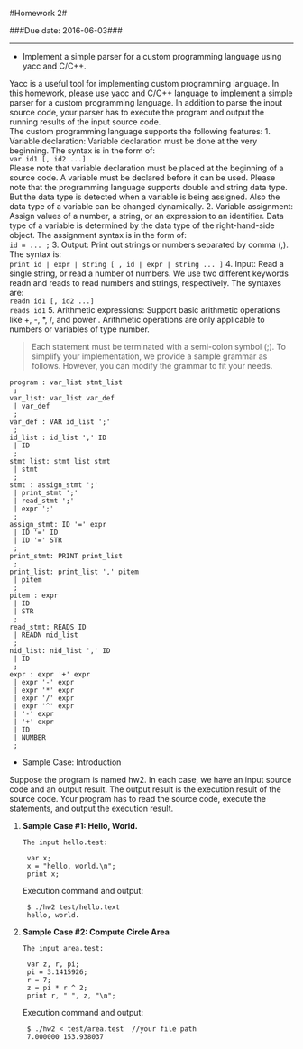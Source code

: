 #Homework 2#

###Due date: 2016-06-03###

----------
-  Implement a simple parser for a custom programming language using yacc and C/C++.  

  Yacc is a useful tool for implementing custom programming
language. In this homework, please use yacc and C/C++
language to implement a simple parser for a custom
programming language. In addition to parse the input source
code, your parser has to execute the program and output the
running results of the input source code.  
The custom programming language supports the following
features:
	1. Variable declaration: Variable declaration must be done
at the very beginning. The syntax is in the form of:  
    `var id1 [, id2 ...]`  
Please note that variable declaration must be placed at
the beginning of a source code. A variable must be
declared before it can be used. Please note that the
programming language supports double and string data
type. But the data type is detected when a variable is
being assigned. Also the data type of a variable can be
changed dynamically.
	2. Variable assignment: Assign values of a number, a string,
or an expression to an identifier. Data type of a variable
is determined by the data type of the right-hand-side
object. The assignment syntax is in the form of:  
    `id = ... ;`
	3. Output: Print out strings or numbers separated by
comma (,). The syntax is:  
    `print id | expr | string [ , id | expr | string ... ]`
	4. Input: Read a single string, or read a number of numbers.
We use two different keywords readn and reads to read
numbers and strings, respectively. The syntaxes are:  
    `readn id1 [, id2 ...]`  
    `reads id1`
	5. Arithmetic expressions: Support basic arithmetic
operations like  +, -, *, /, and power . Arithmetic
operations are only applicable to numbers or variables of
type number.  

> Each statement must be terminated with a semi-colon symbol (;).
> To simplify your implementation, we provide a sample grammar
> as follows. However, you can modify the grammar to fit your
> needs.  

    program : var_list stmt_list
     ;
    var_list: var_list var_def  
     | var_def 
     ;
    var_def : VAR id_list ';'
     ;
    id_list : id_list ',' ID
     | ID
     ;
    stmt_list: stmt_list stmt
     | stmt
     ;
    stmt : assign_stmt ';'
     | print_stmt ';'
     | read_stmt ';'
     | expr ';'
     ;
    assign_stmt: ID '=' expr
     | ID '=' ID
     | ID '=' STR
     ;
    print_stmt: PRINT print_list
     ;
    print_list: print_list ',' pitem
     | pitem
     ;
    pitem : expr
     | ID
     | STR
     ;
    read_stmt: READS ID
     | READN nid_list
     ;
    nid_list: nid_list ',' ID
     | ID
     ;
    expr : expr '+' expr
     | expr '-' expr
     | expr '*' expr
     | expr '/' expr
     | expr '^' expr
     | '-' expr
     | '+' expr
     | ID
     | NUMBER
     ;


- Sample Case: Introduction  

Suppose the program is named hw2. In each case, we have an
input source code and an output result. The output result is the
execution result of the source code. Your program has to read 
the source code, execute the statements, and output the
execution result.  


1. **Sample Case #1: Hello, World.**  

	   The input hello.test:  

    	var x; 
    	x = "hello, world.\n";
    	print x;  


  	Execution command and output:  

    	$ ./hw2 test/hello.text  
    	hello, world.  


2. **Sample Case #2: Compute Circle Area**  

	   The input area.test:  

    	var z, r, pi;  
    	pi = 3.1415926;  
    	r = 7;  
    	z = pi * r ^ 2;  
    	print r, " ", z, "\n";  

	Execution command and output:  

    	$ ./hw2 < test/area.test  //your file path
    	7.000000 153.938037
